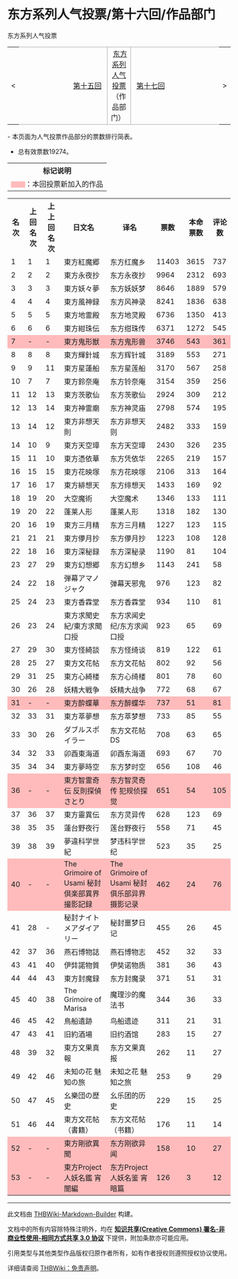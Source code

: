 # 东方系列人气投票/第十六回/作品部门

<!-- source html: G:\repos\THBWiki-Markdown-Builder\THBWikiMarkdown\Temp\main\3\3d\ns0%3A%E4%B8%9C%E6%96%B9%E7%B3%BB%E5%88%97%E4%BA%BA%E6%B0%94%E6%8A%95%E7%A5%A8%2F%E7%AC%AC%E5%8D%81%E5%85%AD%E5%9B%9E%2F%E4%BD%9C%E5%93%81%E9%83%A8%E9%97%A8.html -->

东方系列人气投票

<center>

<table>
<tbody><tr>
<td>&lt;
</td>
<td style="border-top: 1px solid #aaaaaa; border-bottom: 1px solid #aaaaaa; width: 50%; text-align: right"><a href="./东方系列人气投票-第十五回-作品部门.md" title="东方系列人气投票/第十五回/作品部门">第十五回</a>&#160;
</td>
<td style="text-align: center; border-left: 1px solid #aaaaaa; border-right: 1px solid #aaaaaa; border-top: 1px solid #aaaaaa; border-bottom: 1px solid #aaaaaa;">&#160;<a href="./东方系列人气投票.md" title="东方系列人气投票">东方系列人气投票</a>（作品部门）&#160;
</td>
<td style="border-top: 1px solid #aaaaaa; border-bottom: 1px solid #aaaaaa; width: 50%; text-align: left">&#160;<a href="./东方系列人气投票-第十七回-作品部门.md" title="东方系列人气投票/第十七回/作品部门">第十七回</a>
</td>
<td>&gt;
</td></tr></tbody></table>

  
</center>
- 本页面为人气投票作品部分的票数排行简表。

- 总有效票数19274。


<table>

<tbody><tr>
<th>标记说明
</th></tr>
<tr>
<td><span style="color:#FBB">▇▇</span>：本回投票新加入的作品
</td></tr></tbody></table>



<table>
<tbody><tr>
<th>名次</th>
<th>上回名次</th>
<th>上上回名次</th>
<th>日文名</th>
<th>译名</th>
<th>票数</th>
<th>本命票数</th>
<th>评论数
</th></tr>
<tr>
<td>1</td>
<td>1</td>
<td>1</td>
<td>東方紅魔郷</td>
<td>东方红魔乡</td>
<td>11403</td>
<td>3615</td>
<td>737
</td></tr>
<tr>
<td>2</td>
<td>2</td>
<td>2</td>
<td>東方永夜抄</td>
<td>东方永夜抄</td>
<td>9964</td>
<td>2312</td>
<td>693
</td></tr>
<tr>
<td>3</td>
<td>3</td>
<td>3</td>
<td>東方妖々夢</td>
<td>东方妖妖梦</td>
<td>8646</td>
<td>1889</td>
<td>579
</td></tr>
<tr>
<td>4</td>
<td>4</td>
<td>4</td>
<td>東方風神録</td>
<td>东方风神录</td>
<td>8241</td>
<td>1836</td>
<td>638
</td></tr>
<tr>
<td>5</td>
<td>5</td>
<td>5</td>
<td>東方地霊殿</td>
<td>东方地灵殿</td>
<td>6736</td>
<td>1350</td>
<td>413
</td></tr>
<tr>
<td>6</td>
<td>6</td>
<td>6</td>
<td>東方紺珠伝</td>
<td>东方绀珠传</td>
<td>6371</td>
<td>1272</td>
<td>545
</td></tr>
<tr style="background:#FBB">
<td>7</td>
<td>-</td>
<td>-</td>
<td>東方鬼形獣</td>
<td>东方鬼形兽</td>
<td>3746</td>
<td>543</td>
<td>361
</td></tr>
<tr>
<td>8</td>
<td>8</td>
<td>8</td>
<td>東方輝針城</td>
<td>东方辉针城</td>
<td>3189</td>
<td>553</td>
<td>271
</td></tr>
<tr>
<td>9</td>
<td>9</td>
<td>11</td>
<td>東方星蓮船</td>
<td>东方星莲船</td>
<td>3170</td>
<td>567</td>
<td>258
</td></tr>
<tr>
<td>10</td>
<td>7</td>
<td>7</td>
<td>東方鈴奈庵</td>
<td>东方铃奈庵</td>
<td>3154</td>
<td>359</td>
<td>256
</td></tr>
<tr>
<td>11</td>
<td>12</td>
<td>13</td>
<td>東方茨歌仙</td>
<td>东方茨歌仙</td>
<td>2924</td>
<td>309</td>
<td>212
</td></tr>
<tr>
<td>12</td>
<td>13</td>
<td>14</td>
<td>東方神霊廟</td>
<td>东方神灵庙</td>
<td>2798</td>
<td>574</td>
<td>195
</td></tr>
<tr>
<td>13</td>
<td>14</td>
<td>12</td>
<td>東方非想天則</td>
<td>东方非想天则</td>
<td>2482</td>
<td>333</td>
<td>159
</td></tr>
<tr>
<td>14</td>
<td>10</td>
<td>9</td>
<td>東方天空璋</td>
<td>东方天空璋</td>
<td>2430</td>
<td>326</td>
<td>235
</td></tr>
<tr>
<td>15</td>
<td>11</td>
<td>10</td>
<td>東方憑依華</td>
<td>东方凭依华</td>
<td>2265</td>
<td>219</td>
<td>157
</td></tr>
<tr>
<td>16</td>
<td>15</td>
<td>15</td>
<td>東方花映塚</td>
<td>东方花映塚</td>
<td>2106</td>
<td>313</td>
<td>164
</td></tr>
<tr>
<td>17</td>
<td>16</td>
<td>17</td>
<td>東方緋想天</td>
<td>东方绯想天</td>
<td>1433</td>
<td>169</td>
<td>92
</td></tr>
<tr>
<td>18</td>
<td>19</td>
<td>20</td>
<td>大空魔術</td>
<td>大空魔术</td>
<td>1346</td>
<td>133</td>
<td>111
</td></tr>
<tr>
<td>19</td>
<td>20</td>
<td>22</td>
<td>蓬莱人形</td>
<td>蓬莱人形</td>
<td>1318</td>
<td>182</td>
<td>130
</td></tr>
<tr>
<td>20</td>
<td>16</td>
<td>19</td>
<td>東方三月精</td>
<td>东方三月精</td>
<td>1227</td>
<td>123</td>
<td>115
</td></tr>
<tr>
<td>21</td>
<td>21</td>
<td>21</td>
<td>東方儚月抄</td>
<td>东方儚月抄</td>
<td>1223</td>
<td>108</td>
<td>128
</td></tr>
<tr>
<td>22</td>
<td>18</td>
<td>16</td>
<td>東方深秘録</td>
<td>东方深秘录</td>
<td>1190</td>
<td>81</td>
<td>104
</td></tr>
<tr>
<td>23</td>
<td>27</td>
<td>29</td>
<td>東方幻想郷</td>
<td>东方幻想乡</td>
<td>1143</td>
<td>241</td>
<td>58
</td></tr>
<tr>
<td>24</td>
<td>22</td>
<td>18</td>
<td>弾幕アマノジャク</td>
<td>弹幕天邪鬼</td>
<td>976</td>
<td>123</td>
<td>82
</td></tr>
<tr>
<td>25</td>
<td>24</td>
<td>23</td>
<td>東方香霖堂</td>
<td>东方香霖堂</td>
<td>934</td>
<td>110</td>
<td>81
</td></tr>
<tr>
<td>26</td>
<td>23</td>
<td>24</td>
<td>東方求聞史紀/東方求聞口授</td>
<td>东方求闻史纪/东方求闻口授</td>
<td>923</td>
<td>65</td>
<td>69
</td></tr>
<tr>
<td>27</td>
<td>29</td>
<td>30</td>
<td>東方怪綺談</td>
<td>东方怪绮谈</td>
<td>819</td>
<td>122</td>
<td>61
</td></tr>
<tr>
<td>28</td>
<td>25</td>
<td>27</td>
<td>東方文花帖</td>
<td>东方文花帖</td>
<td>802</td>
<td>92</td>
<td>56
</td></tr>
<tr>
<td>29</td>
<td>31</td>
<td>25</td>
<td>東方心綺楼</td>
<td>东方心绮楼</td>
<td>801</td>
<td>78</td>
<td>60
</td></tr>
<tr>
<td>30</td>
<td>26</td>
<td>28</td>
<td>妖精大戦争</td>
<td>妖精大战争</td>
<td>772</td>
<td>68</td>
<td>67
</td></tr>
<tr style="background:#FBB">
<td>31</td>
<td>-</td>
<td>-</td>
<td>東方酔蝶華</td>
<td>东方醉蝶华</td>
<td>737</td>
<td>51</td>
<td>81
</td></tr>
<tr>
<td>32</td>
<td>33</td>
<td>31</td>
<td>東方萃夢想</td>
<td>东方萃梦想</td>
<td>733</td>
<td>85</td>
<td>55
</td></tr>
<tr>
<td>33</td>
<td>30</td>
<td>26</td>
<td>ダブルスポイラー</td>
<td>东方文花帖DS</td>
<td>708</td>
<td>63</td>
<td>65
</td></tr>
<tr>
<td>34</td>
<td>32</td>
<td>33</td>
<td>卯酉東海道</td>
<td>卯酉东海道</td>
<td>693</td>
<td>67</td>
<td>70
</td></tr>
<tr>
<td>35</td>
<td>34</td>
<td>34</td>
<td>東方夢時空</td>
<td>东方梦时空</td>
<td>656</td>
<td>108</td>
<td>46
</td></tr>
<tr style="background:#FBB">
<td>36</td>
<td>-</td>
<td>-</td>
<td>東方智霊奇伝 反則探偵さとり</td>
<td>东方智灵奇传 犯规侦探觉</td>
<td>651</td>
<td>54</td>
<td>105
</td></tr>
<tr>
<td>37</td>
<td>36</td>
<td>37</td>
<td>東方靈異伝</td>
<td>东方灵异传</td>
<td>628</td>
<td>123</td>
<td>69
</td></tr>
<tr>
<td>38</td>
<td>35</td>
<td>35</td>
<td>蓮台野夜行</td>
<td>莲台野夜行</td>
<td>558</td>
<td>71</td>
<td>45
</td></tr>
<tr>
<td>39</td>
<td>38</td>
<td>39</td>
<td>夢違科学世紀</td>
<td>梦违科学世纪</td>
<td>523</td>
<td>35</td>
<td>25
</td></tr>
<tr style="background:#FBB">
<td>40</td>
<td>-</td>
<td>-</td>
<td>The Grimoire of Usami 秘封倶楽部異界撮影記録</td>
<td>The Grimoire of Usami 秘封俱乐部异界摄影记录</td>
<td>462</td>
<td>24</td>
<td>76
</td></tr>
<tr>
<td>41</td>
<td>28</td>
<td>-</td>
<td>秘封ナイトメアダイアリー</td>
<td>秘封噩梦日记</td>
<td>455</td>
<td>26</td>
<td>45
</td></tr>
<tr>
<td>42</td>
<td>37</td>
<td>36</td>
<td>燕石博物誌</td>
<td>燕石博物志</td>
<td>452</td>
<td>32</td>
<td>33
</td></tr>
<tr>
<td>43</td>
<td>41</td>
<td>40</td>
<td>伊弉諾物質</td>
<td>伊奘诺物质</td>
<td>381</td>
<td>36</td>
<td>43
</td></tr>
<tr>
<td>44</td>
<td>44</td>
<td>43</td>
<td>東方封魔録</td>
<td>东方封魔录</td>
<td>371</td>
<td>51</td>
<td>31
</td></tr>
<tr>
<td>45</td>
<td>40</td>
<td>38</td>
<td>The Grimoire of Marisa</td>
<td>魔理沙的魔法书</td>
<td>344</td>
<td>36</td>
<td>33
</td></tr>
<tr>
<td>46</td>
<td>45</td>
<td>42</td>
<td>鳥船遺跡</td>
<td>鸟船遗迹</td>
<td>311</td>
<td>21</td>
<td>31
</td></tr>
<tr>
<td>47</td>
<td>43</td>
<td>41</td>
<td>旧約酒場</td>
<td>旧约酒馆</td>
<td>283</td>
<td>15</td>
<td>27
</td></tr>
<tr>
<td>48</td>
<td>39</td>
<td>32</td>
<td>東方文果真報</td>
<td>东方文果真报</td>
<td>262</td>
<td>11</td>
<td>27
</td></tr>
<tr>
<td>49</td>
<td>42</td>
<td>46</td>
<td>未知の花 魅知の旅</td>
<td>未知之花 魅知之旅</td>
<td>253</td>
<td>9</td>
<td>29
</td></tr>
<tr>
<td>50</td>
<td>47</td>
<td>45</td>
<td>幺樂団の歴史</td>
<td>幺乐团的历史</td>
<td>229</td>
<td>15</td>
<td>25
</td></tr>
<tr>
<td>51</td>
<td>46</td>
<td>44</td>
<td>東方文花帖（書籍）</td>
<td>东方文花帖（书籍）</td>
<td>176</td>
<td>11</td>
<td>14
</td></tr>
<tr style="background:#FBB">
<td>52</td>
<td>-</td>
<td>-</td>
<td>東方剛欲異聞</td>
<td>东方刚欲异闻</td>
<td>158</td>
<td>10</td>
<td>27
</td></tr>
<tr style="background:#FBB">
<td>53</td>
<td>-</td>
<td>-</td>
<td>東方Project人妖名鑑 宵闇編</td>
<td>东方Project人妖名鉴 宵暗篇</td>
<td>126</td>
<td>3</td>
<td>12
</td></tr></tbody></table>






---

此文档由 [THBWiki-Markdown-Builder](https://github.com/Delsin-Yu/THBWiki-Markdown-Builder) 构建。

文档中的所有内容除特殊注明外，均在 [**知识共享(Creative Commons) 署名-非商业性使用-相同方式共享 3.0 协议**](https://creativecommons.org/licenses/by-sa/3.0/deed.zh-hans) 下提供，附加条款亦可能应用。

引用类型与其他类型作品版权归原作者所有，如有作者授权则遵照授权协议使用。

详细请查阅 [THBWiki：免责声明](https://thbwiki.cc/THBWiki:%E5%85%8D%E8%B4%A3%E5%A3%B0%E6%98%8E)。

